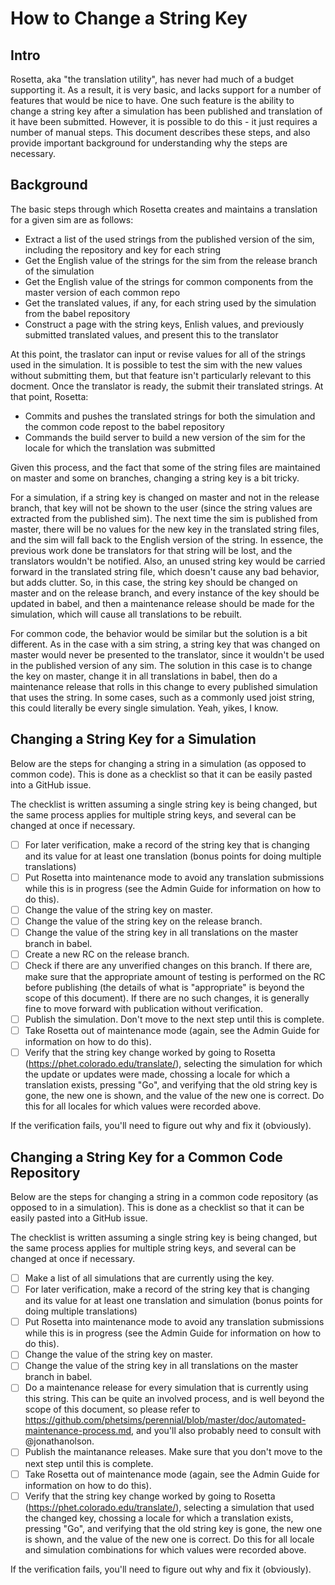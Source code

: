 How to Change a String Key
==========================

Intro
-----

Rosetta, aka "the translation utility", has never had much of a budget supporting it.  As a result, it is very basic,
and lacks support for a number of features that would be nice to have.  One such feature is the ability to change a
string key after a simulation has been published and translation of it have been submitted.  However, it is possible to
do this - it just requires a number of manual steps.  This document describes these steps, and also provide important
background for understanding why the steps are necessary. 

Background
----------

The basic steps through which Rosetta creates and maintains a translation for a given sim are as follows:
+ Extract a list of the used strings from the published version of the sim, including the repository and key for each
string
+ Get the English value of the strings for the sim from the release branch of the simulation
+ Get the English value of the strings for common components from the master version of each common repo
+ Get the translated values, if any, for each string used by the simulation from the babel repository
+ Construct a page with the string keys, Enlish values, and previously submitted translated values, and present this
to the translator

At this point, the traslator can input or revise values for all of the strings used in the simulation.  It is possible
to test the sim with the new values without submitting them, but that feature isn't particularly relevant to this
docment.  Once the translator is ready, the submit their translated strings.  At that point, Rosetta:

+ Commits and pushes the translated strings for both the simulation and the common code repost to the babel repository
+ Commands the build server to build a new version of the sim for the locale for which the translation was submitted

Given this process, and the fact that some of the string files are maintained on master and some on branches, changing
a string key is a bit tricky.  

For a simulation, if a string key is changed on master and not in the release branch, that key will not be shown to the
user (since the string values are extracted from the published sim).  The next time the sim is published from master,
there will be no values for the new key in the translated string files, and the sim will fall back to the English
version of the string.  In essence, the previous work done be translators for that string will be lost, and the
translators wouldn't be notified.  Also, an unused string key would be carried forward in the translated string file,
which doesn't cause any bad behavior, but adds clutter.  So, in this case, the string key should be changed on master
and on the release branch, and every instance of the key should be updated in babel, and then a maintenance release
should be made for the simulation, which will cause all translations to be rebuilt.

For common code, the behavior would be similar but the solution is a bit different.  As in the case with a sim string,
a string key that was changed on master would never be presented to the translator, since it wouldn't be used in the
published version of any sim.  The solution in this case is to change the key on master, change it in all translations
in babel, then do a maintenance release that rolls in this change to every published simulation that uses the string.
In some cases, such as a commonly used joist string, this could literally be every single simulation.  Yeah, yikes, I
know.

Changing a String Key for a Simulation
--------------------------------------

Below are the steps for changing a string in a simulation (as opposed to common code).  This is done as a checklist so
that it can be easily pasted into a GitHub issue.

The checklist is written assuming a single string key is being changed, but the same process applies for multiple string
keys, and several can be changed at once if necessary.

- [ ] For later verification, make a record of the string key that is changing and its value for at least one
translation (bonus points for doing multiple translations)
- [ ] Put Rosetta into maintenance mode to avoid any translation submissions while this is in progress (see the Admin
Guide for information on how to do this).
- [ ] Change the value of the string key on master.
- [ ] Change the value of the string key on the release branch.
- [ ] Change the value of the string key in all translations on the master branch in babel.
- [ ] Create a new RC on the release branch.
- [ ] Check if there are any unverified changes on this branch.  If there are, make sure that the appropriate amount of
testing is performed on the RC before publishing (the details of what is "appropriate" is beyond the scope of this
document).  If there are no such changes, it is generally fine to move forward with publication without verification.
- [ ] Publish the simulation.  Don't move to the next step until this is complete.
- [ ] Take Rosetta out of maintenance mode (again, see the Admin Guide for information on how to do this).
- [ ] Verify that the string key change worked by going to Rosetta (https://phet.colorado.edu/translate/), selecting the
simulation for which the update or updates were made, chossing a locale for which a translation exists, pressing "Go",
and verifying that the old string key is gone, the new one is shown, and the value of the new one is correct.  Do this
for all locales for which values were recorded above.

If the verification fails, you'll need to figure out why and fix it (obviously).

Changing a String Key for a Common Code Repository
--------------------------------------------------

Below are the steps for changing a string in a common code repository (as opposed to in a simulation).  This is done as
a checklist so that it can be easily pasted into a GitHub issue.

The checklist is written assuming a single string key is being changed, but the same process applies for multiple string
keys, and several can be changed at once if necessary.

- [ ] Make a list of all simulations that are currently using the key.
- [ ] For later verification, make a record of the string key that is changing and its value for at least one
translation and simulation (bonus points for doing multiple translations)
- [ ] Put Rosetta into maintenance mode to avoid any translation submissions while this is in progress (see the Admin
Guide for information on how to do this).
- [ ] Change the value of the string key on master.
- [ ] Change the value of the string key in all translations on the master branch in babel.
- [ ] Do a maintenance release for every simulation that is currently using this string.  This can be quite an
involved process, and is well beyond the scope of this document, so please refer to 
https://github.com/phetsims/perennial/blob/master/doc/automated-maintenance-process.md, and you'll also probably need to
consult with @jonathanolson.
- [ ] Publish the maintanance releases.  Make sure that you don't move to the next step until this is complete.
- [ ] Take Rosetta out of maintenance mode (again, see the Admin Guide for information on how to do this).
- [ ] Verify that the string key change worked by going to Rosetta (https://phet.colorado.edu/translate/), selecting a
simulation that used the changed key, chossing a locale for which a translation exists, pressing "Go", and verifying
that the old string key is gone, the new one is shown, and the value of the new one is correct.  Do this for all locale
and simulation combinations for which values were recorded above.

If the verification fails, you'll need to figure out why and fix it (obviously).
